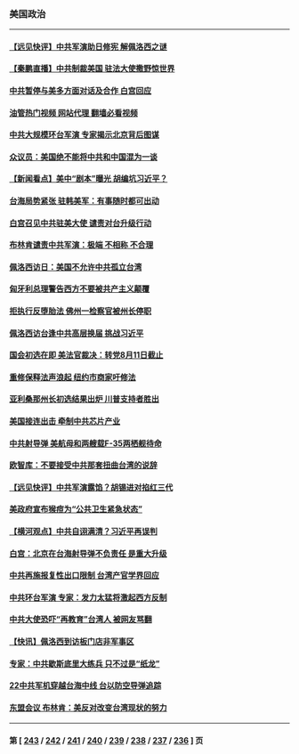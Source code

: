 ### 美国政治
---
#### [【远见快评】中共军演助日修宪 解佩洛西之谜](../../pages/ncid1078159/n13796695.md?08060845) 
#### [【秦鹏直播】中共制裁美国 驻法大使撒野惊世界](../../pages/ncid1078159/n13796673.md?08060845) 
#### [中共暂停与美多方面对话及合作 白宫回应](../../pages/ncid1078159/n13796660.md?08060845) 
#### [油管热门视频 网站代理 翻墙必看视频](http://209.222.30.114:81/youtube.html?08060845)
#### [中共大规模环台军演 专家揭示北京背后图谋](../../pages/ncid1078159/n13796523.md?08060845) 
#### [众议员：美国绝不能将中共和中国混为一谈](../../pages/ncid1078159/n13796423.md?08060845) 
#### [【新闻看点】美中“剧本”曝光 胡编坑习近平？](../../pages/ncid1078159/n13795860.md?08060845) 
#### [台海局势紧张 驻韩美军：有事随时都可出动](../../pages/ncid1078159/n13796391.md?08060845) 
#### [白宫召见中共驻美大使 谴责对台升级行动](../../pages/ncid1078159/n13796385.md?08060845) 
#### [布林肯谴责中共军演：极端 不相称 不合理](../../pages/ncid1078159/n13796366.md?08060845) 
#### [佩洛西访日：美国不允许中共孤立台湾](../../pages/ncid1078159/n13796343.md?08060845) 
#### [匈牙利总理警告西方不要被共产主义颠覆](../../pages/ncid1078159/n13796273.md?08060845) 
#### [拒执行反堕胎法 佛州一检察官被州长停职](../../pages/ncid1078159/n13796115.md?08060845) 
#### [佩洛西访台逢中共高层换届 挑战习近平](../../pages/ncid1078159/n13796168.md?08060845) 
#### [国会初选在即 美法官裁决：转党8月11日截止](../../pages/ncid1078159/n13796099.md?08060845) 
#### [重修保释法声浪起 纽约市商家吁修法](../../pages/ncid1078159/n13796066.md?08060845) 
#### [亚利桑那州长初选结果出炉 川普支持者胜出](../../pages/ncid1078159/n13795879.md?08060845) 
#### [美国接连出击 牵制中共芯片产业](../../pages/ncid1078159/n13795971.md?08060845) 
#### [中共射导弹 美航母和两艘载F-35两栖舰待命](../../pages/ncid1078159/n13795926.md?08060845) 
#### [欧智库：不要接受中共那套扭曲台湾的说辞](../../pages/ncid1078159/n13795852.md?08060845) 
#### [【远见快评】中共军演露馅？胡锡进对掐红三代](../../pages/ncid1078159/n13795871.md?08060845) 
#### [美政府宣布猴痘为“公共卫生紧急状态”](../../pages/ncid1078159/n13795862.md?08060845) 
#### [【横河观点】中共自诩满清？习近平再误判](../../pages/ncid1078159/n13795866.md?08060845) 
#### [白宫：北京在台海射导弹不负责任 是重大升级](../../pages/ncid1078159/n13795787.md?08060845) 
#### [中共再施报复性出口限制 台湾产官学界回应](../../pages/ncid1078159/n13795779.md?08060845) 
#### [中共环台军演 专家：发力太猛将激起西方反制](../../pages/ncid1078159/n13795658.md?08060845) 
#### [中共大使恐吓“再教育”台湾人 被网友骂翻](../../pages/ncid1078159/n13795733.md?08060845) 
#### [【快讯】佩洛西到访板门店非军事区](../../pages/ncid1078159/n13795722.md?08060845) 
#### [专家：中共歇斯底里大练兵 只不过是“纸龙”](../../pages/ncid1078159/n13795695.md?08060845) 
#### [22中共军机穿越台海中线 台以防空导弹追踪](../../pages/ncid1078159/n13795675.md?08060845) 
#### [东盟会议 布林肯：美反对改变台湾现状的努力](../../pages/ncid1078159/n13795470.md?08060845) 

---
#### 第 [ [243](./243.md?08060845) / [242](./242.md?08060845) / [241](./241.md?08060845) / [240](./240.md?08060845) / [239](./239.md?08060845) / [238](./238.md?08060845) / [237](./237.md?08060845) / [236](./236.md?08060845) ] 页
